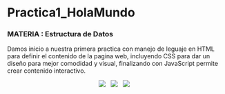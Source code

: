 # Practica1_HolaMundo
<h3>MATERIA : Estructura de Datos</h3>

Damos inicio a nuestra primera practica con manejo de leguaje en HTML para definir el contenido de la pagina web, incluyendo CSS para dar un diseño para mejor comodidad y visual, finalizando con JavaScript permite crear contenido interactivo.
<div align='center'>
  
<img src="https://img.shields.io/badge/html5-%23E34F26.svg?style=for-the-badge&logo=html5&logoColor=white">&nbsp;&nbsp;
<img src="https://img.shields.io/badge/css3-%231572B6.svg?style=for-the-badge&logo=css3&logoColor=white">&nbsp;&nbsp;
<img src="https://img.shields.io/badge/javascript-%23323330.svg?style=for-the-badge&logo=javascript&logoColor=%23F7DF1E">&nbsp;&nbsp;

</div>

